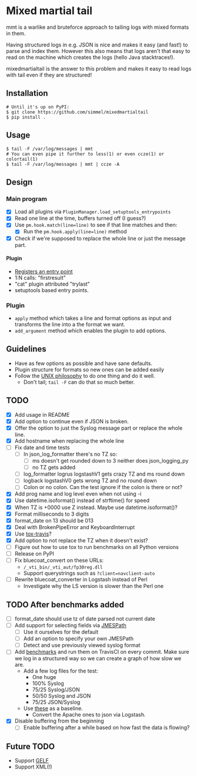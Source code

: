 # Mixed martial tail

mmt is a warlike and bruteforce approach to tailing logs with mixed formats in them.

Having structured logs in e.g. JSON is nice and makes it easy (and fast!) to
parse and index them. However this also means that logs aren't that easy to
read on the machine which creates the logs (hello Java stacktraces!).

mixedmartialtail is the answer to this problem and makes it easy to read logs
with tail even if they are structured!

## Installation

```
# Until it's up on PyPI:
$ git clone https://github.com/simmel/mixedmartialtail
$ pip install .
```

## Usage

```
$ tail -F /var/log/messages | mmt
# You can even pipe it further to less(1) or even ccze(1) or colortail(1)
$ tail -F /var/log/messages | mmt | ccze -A
```

## Design
### Main program
* [X] Load all plugins via `PluginManager.load_setuptools_entrypoints`
* [X] Read one line at the time, buffers turned off (I guess?)
* [X] Use `pm.hook.match(line=line)` to see if that line matches and then:
  * [X] Run the `pm.hook.apply(line=line)` method
* [X] Check if we're supposed to replace the whole line or just the message part.

#### Plugin
* [Registers an entry point](https://setuptools.readthedocs.io/en/latest/setuptools.html#dynamic-discovery-of-services-and-plugins)
* 1:N calls: "firstresult"
* "cat" plugin attributed "trylast"
* setuptools based entry points.

### Plugin
* `apply` method which takes a line and format options as input and transforms the line into a the format we want.
* `add_argument` method which enables the plugin to add options.

## Guidelines
* Have as few options as possible and have sane defaults.
* Plugin structure for formats so new ones can be added easily
* Follow the [UNIX philosophy](https://en.wikipedia.org/wiki/Unix_philosophy#Do_One_Thing_and_Do_It_Well) to do one thing and do it well.
  * Don't tail; `tail -F` can do that so much better.

## TODO
* [X] Add usage in README
* [X] Add option to continue even if JSON is broken.
* [X] Offer the option to just the Syslog message part or replace the whole line.
* [X] Add hostname when replacing the whole line
* [ ] Fix date and time tests
  * [ ] In json_log_formatter there's no TZ so:
    * [ ] ms doesn't get rounded down to 3 neither does json_logging_py
    * [ ] no TZ gets added
  * [ ] log_formatter logrus logstashV1 gets crazy  TZ and ms round down
  * [ ] logback logstashV0 gets wrong TZ and no round down
  * [ ] Colon or no colon. Can the test ignore if the colon is there or not?
* [X] Add prog name and log level even when not using -i
* [X] Use datetime.isoformat() instead of strftime() for speed
* [X] When TZ is +0000 use Z instead. Maybe use datetime.isoformat()?
* [X] Format milliseconds to 3 digits
* [X] format_date on 13 should be 013
* [X] Deal with BrokenPipeError and KeyboardInterrupt
* [X] Use [tox-travis](https://pypi.python.org/pypi/tox-travis)?
* [X] Add option to not replace the TZ when it doesn't exist?
* [ ] Figure out how to use tox to run benchmarks on all Python versions
* [ ] Release on PyPI
* [ ] Fix bluecoat_convert on these URLs:
  * `/_vti_bin/_vti_aut/fp30reg.dll`
  * Support querystrings such as `?client=navclient-auto`
* [ ] Rewrite bluecoat_converter in Logstash instead of Perl
  * Investigate why the LS version is slower than the Perl one
## TODO After benchmarks added
* [ ] format_date should use tz of date parsed not current date
* [ ] Add support for selecting fields via [JMESPath](https://github.com/jmespath/jmespath.py)
  * [ ] Use it ourselves for the default
  * [ ] Add an option to specify your own JMESPath
  * [ ] Detect and use previously viewed syslog format
* [ ] Add [benchmarks](https://pypi.python.org/pypi/pytest-benchmark/) and run them on TravisCI on every commit. Make sure we log in a structured way so we can create a graph of how slow we are.
  * Add a few log files for the test:
    * One huge
    * 100% Syslog
    * 75/25 Syslog/JSON
    * 50/50 Syslog and JSON
    * 75/25 JSON/Syslog
  * Use [these](http://log-sharing.dreamhosters.com/) as a baseline.
    * Convert the Apache ones to json via Logstash.
* [X] Disable buffering from the beginning
  * [ ] Enable buffering after a while based on how fast the data is flowing?

## Future TODO
* Support [GELF](http://docs.graylog.org/en/latest/pages/gelf.html)
* Support XML(!)
